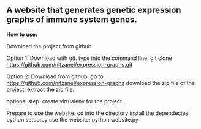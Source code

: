 <h2>A website that generates genetic expression graphs of immune system genes.</h2>

<b>How to use:</b>
<p>
Download the project from github.

Option 1:
	Download with git.
	type into the command line:
	git clone  https://github.com/nitzanel/expression-graphs.git

Option 2:
	Download from github.
	go to https://github.com/nitzanel/expression-graphs
	download the zip file of the project.
	extract the zip file.

optional step:
	create virtualenv for the project.

Prepare to use the website:
	cd into the directory
	install the dependecies:
		python setup.py
	use the website:
		python website.py

</p>
